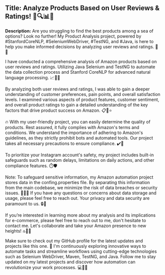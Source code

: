 <h2> Title: <b> Analyze Products Based on User Reviews & Ratings! 🚀🔍📊💯 </b></h2>

**Description:** Are you struggling to find the best products among a sea of options? Look no further! My Product Analysis project, powered by #StanfordCoreNLP, #SeleniumWebDriver, #TestNG, and #Java, is here to help you make informed decisions by analyzing user reviews and ratings. 🌟🔎

I have conducted a comprehensive analysis of Amazon products based on user reviews and ratings. Utilizing Java Selenium and TestNG to automate the data collection process and Stanford CoreNLP for advanced natural language processing. 📈💬🔬

By analyzing both user reviews and ratings, I was able to gain a deeper understanding of customer preferences, pain points, and overall satisfaction levels. I examined various aspects of product features, customer sentiment, and overall product ratings to gain a detailed understanding of the key factors that drive product success on Amazon. 📋🤔⭐

🔥 With my user-friendly project, you can easily determine the quality of products. Rest assured, it fully complies with Amazon's terms and conditions. We understand the importance of adhering to Amazon's guidelines, as they strictly prohibit bots and automated tools. Our project takes all necessary precautions to ensure compliance. ✔️🤖

To prioritize your Instagram account's safety, my project includes built-in safeguards such as random delays, limitations on daily actions, and other compliance features. ⏱️🛡️

Note: To safeguard sensitive information, my Amazon automation project stores data in the confing.properties file. By separating this information from the main codebase, we minimize the risk of data breaches or security issues. 🚫👨‍💻 If you have any questions or concerns about data storage and usage, please feel free to reach out. Your privacy and data security are paramount to us. 🔒🔐

If you’re interested in learning more about my analysis and its implications for e-commerce, please feel free to reach out to me, don't hesitate to contact me. Let's collaborate and take your Amazon presence to new heights! 🔝💯🤝

Make sure to check out my GitHub profile for the latest updates and projects like this one. 🚀 I'm continuously exploring innovative ways to automate tasks and streamline workflows using cutting-edge technologies such as Selenium WebDriver, Maven, TestNG, and Java. Follow me to stay updated on my latest projects and discover how automation can revolutionize your work processes. 💻👨‍💻
